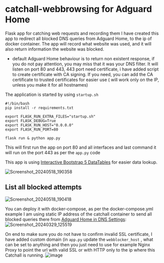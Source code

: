 # catchall-webbrowsing for Adguard Home
Flask app for catching web requests and recording them
I have created this app to redirect all blocked DNS queries from Adguard Home, to the ip of docker container.
The app will record what website was used, and it will also return information the website was blocked.
- default Adguard Home behaviour is to return non existent response, if you do not pay attention, you may miss that it was your DNS filter.
It will listen on port 80 and 443, 443 port need certificate, i have added script to create certificate with CA signing.
If you need, you can add the CA certificate to trusted certificates for easier use ( will work only on the IP, unless you make it for all hostnames)

The application is started by using `startup.sh`
```
#!/bin/bash
pip install -r requirements.txt

export FLASK_RUN_EXTRA_FILES="startup.sh"
export FLASK_DEBUG=True
export FLASK_RUN_HOST="0.0.0.0"
export FLASK_RUN_PORT=80

flask run & python app.py
```
This will first run the app on port 80 and all interfaces and last command it will run on the port 443 as per the `app.py` code

This app is using [Interactive Bootstrap 5 DataTables](https://www.datatables.net/) for easier data lookup.

![Screenshot_20240518_190358](https://github.com/ghostersk/catchall-webbrowsing/assets/68815071/c81bcb9a-3847-4c8f-85ca-115a731ee228)

## List all blocked attempts
![Screenshot_20240518_190418](https://github.com/ghostersk/catchall-webbrowsing/assets/68815071/ad23243f-aaa4-4593-b8e5-0f692d204fc8)

You can deploy it with docker-compose, as per the docker-compose.yml example
I am using static IP address of the catchall container to send all blocked queries there from [Adguard Home in DNS Settings](https://adguard.com/kb/adguard-for-ios/solving-problems/low-level-settings/#:~:text=Blocking%20mode%E2%80%8B,REFUSED%20%E2%80%94%20respond%20with%20REFUSED%20code):
![Screenshot_20240329_125519](https://github.com/ghostersk/catchall-webbrowsing/assets/68815071/8a291a09-9f7c-4bdb-8b23-374c51e320d7)

On end to make sure you do not have to confirm invalid SSL certificate, I have added custom domain (in `app.py` update the `webblocker_host` , what can be set to anything and then you just need to use for example Nginx Proxy to point the url with valid SSL or with HTTP only to the ip where this Catchall is running.
![image](https://github.com/ghostersk/catchall-webbrowsing/assets/68815071/b06e61c1-5fec-401e-b7ce-20cabee2017b)

